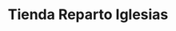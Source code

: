 ---
title: "Tienda Reparto Iglesias"
url: /ciudad-de-matanzas/tienda-reparto-iglesias/
shop: Lebensmittel
---